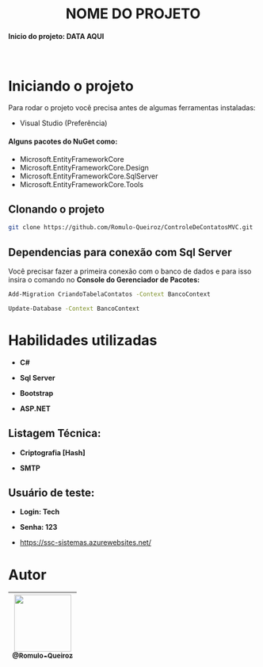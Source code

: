<h1 align="center">NOME DO PROJETO</h1>
<h4><strong>Inicio do projeto:</strong> DATA AQUI </h4>

<br />

# Iniciando o projeto

Para rodar o projeto você precisa antes de algumas ferramentas instaladas:
* Visual Studio (Preferência)
#### Alguns pacotes do NuGet como:
* Microsoft.EntityFrameworkCore
* Microsoft.EntityFrameworkCore.Design
* Microsoft.EntityFrameworkCore.SqlServer
* Microsoft.EntityFrameworkCore.Tools

## Clonando o projeto
```bash
git clone https://github.com/Romulo-Queiroz/ControleDeContatosMVC.git
```

## Dependencias para conexão com Sql Server 
Você precisar fazer a primeira conexão com o banco de dados e para isso insira o comando no <strong>Console do Gerenciador de Pacotes:</strong> 
```bash
Add-Migration CriandoTabelaContatos -Context BancoContext
```

```bash
Update-Database -Context BancoContext
```


# Habilidades utilizadas

 - **C#**
 
 - **Sql Server**
 
 - **Bootstrap**
 
 - **ASP.NET**
 
 ## Listagem Técnica:
 
 - **Criptografia [Hash]**

 - **SMTP**
 
  ## **Usuário de teste:**
 
 - **Login: Tech**

 - **Senha: 123**
 
 - https://ssc-sistemas.azurewebsites.net/

# Autor
<div align="center">

| [<img src="https://github.com/Romulo-Queiroz.png?size=115" width=115><br><sub>@Romulo-Queiroz</sub>](https://github.com/Romulo-Queiroz) |
| :-------------------------------------------------------------------------------------------------------------------------------------: |

</div>
